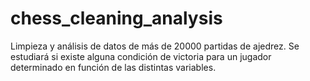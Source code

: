 # chess_cleaning_analysis
Limpieza y análisis de datos de más de 20000 partidas de ajedrez. Se estudiará si existe alguna condición de victoria para un jugador determinado en función de las distintas variables.

